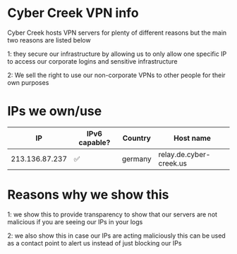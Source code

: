 # Cyber Creek VPN info

Cyber Creek hosts VPN servers for plenty of different reasons but the main two reasons are listed below

1: they secure our infrastructure by allowing us to only allow one specific IP to access our corporate logins and sensitive infrastructure

2: We sell the right to use our non-corporate VPNs to other people for their own purposes

# IPs we own/use

|IP|IPv6 capable?|Country|Host name|
|-|-|-|-|
|213.136.87.237|:white_check_mark:|germany|relay.de.cyber-creek.us|

# Reasons why we show this

1: we show this to provide transparency to show that our servers are not malicious if you are seeing our IPs in your logs

2: we also show this in case our IPs are acting maliciously this can be used as a contact point to alert us instead of just blocking our IPs
